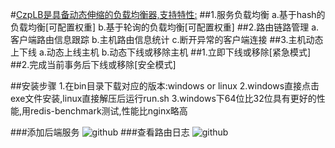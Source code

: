 #[CzpLB是具备动态伸缩的负载均衡器,支持特性:](http://htmlsocket.sinaapp.com/lb.html)
##1.服务负载均衡
	a.基于hash的负载均衡[可配置权重]
	b.基于轮询的负载均衡[可配置权重]
##2.路由链路管理
	a.客户端路由信息跟踪
	b.主机路由信息统计
	c.断开异常的客户端连接
##3.主机动态上下线
	a.动态上线主机
	b.动态下线或移除主机
##1.立即下线或移除[紧急模式]
##2.完成当前事务后下线或移除[安全模式]

##安装步骤
	1.在bin目录下载对应的版本:windows or linux
	2.windows直接点击exe文件安装,linux直接解压后运行run.sh
	3.windows下64位比32位具有更好的性能,用redis-benchmark测试,性能比nginx略高


###添加后端服务
![github](https://raw.githubusercontent.com/coderczp/MycatLB/master/img/lb_add_ser.png "github")
###查看路由日志
![github](https://raw.githubusercontent.com/coderczp/MycatLB/master/img/lb_log.png "github")